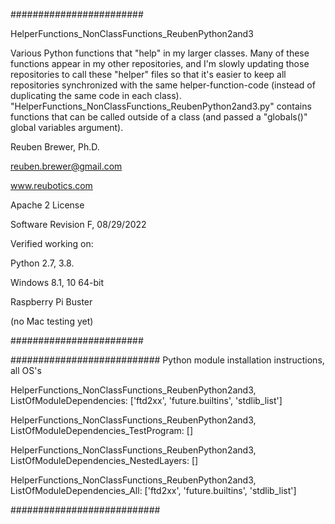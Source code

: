 ########################  

HelperFunctions_NonClassFunctions_ReubenPython2and3

Various Python functions that "help" in my larger classes. Many of these functions appear in my other repositories,
and I'm slowly updating those repositories to call these "helper" files so that it's easier to keep all repositories
synchronized with the same helper-function-code (instead of duplicating the same code in each class).
"HelperFunctions_NonClassFunctions_ReubenPython2and3.py" contains functions that can be called outside of a class (and passed a "globals()" global variables argument).

Reuben Brewer, Ph.D.

reuben.brewer@gmail.com

www.reubotics.com

Apache 2 License

Software Revision F, 08/29/2022

Verified working on: 

Python 2.7, 3.8.

Windows 8.1, 10 64-bit

Raspberry Pi Buster 

(no Mac testing yet)

########################  

########################### Python module installation instructions, all OS's

HelperFunctions_NonClassFunctions_ReubenPython2and3, ListOfModuleDependencies: ['ftd2xx', 'future.builtins', 'stdlib_list']

HelperFunctions_NonClassFunctions_ReubenPython2and3, ListOfModuleDependencies_TestProgram: []

HelperFunctions_NonClassFunctions_ReubenPython2and3, ListOfModuleDependencies_NestedLayers: []

HelperFunctions_NonClassFunctions_ReubenPython2and3, ListOfModuleDependencies_All: ['ftd2xx', 'future.builtins', 'stdlib_list']

###########################
